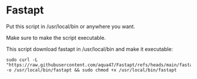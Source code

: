 # Fastapt
Put this script in /usr/local/bin or anywhere you want.

Make sure to make the script executable.

This script download fastapt in /usr/local/bin and make it executable:
```
sudo curl -L "https://raw.githubusercontent.com/aqua47/Fastapt/refs/heads/main/fastapt" -o /usr/local/bin/fastapt && sudo chmod +x /usr/local/bin/fastapt
```